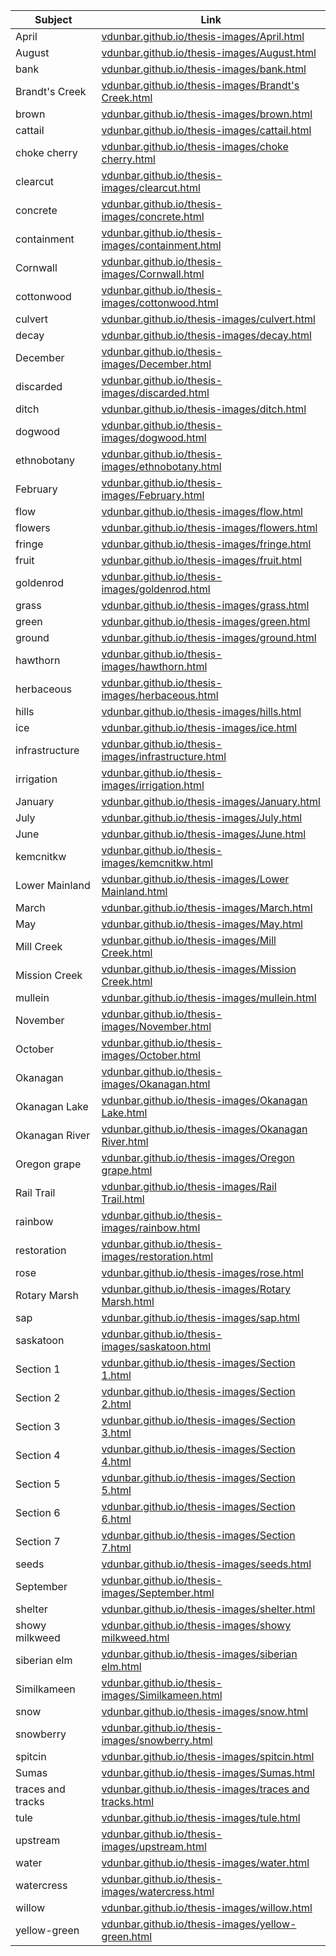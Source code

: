 | Subject | Link |
| --- | --- |
| April | [vdunbar.github.io/thesis-images/April.html](vdunbar.github.io/thesis-images/April.html) |
| August | [vdunbar.github.io/thesis-images/August.html](vdunbar.github.io/thesis-images/August.html) |
| bank | [vdunbar.github.io/thesis-images/bank.html](vdunbar.github.io/thesis-images/bank.html) |
| Brandt's Creek | [vdunbar.github.io/thesis-images/Brandt's Creek.html](vdunbar.github.io/thesis-images/Brandt's%20Creek.html) |
| brown | [vdunbar.github.io/thesis-images/brown.html](vdunbar.github.io/thesis-images/brown.html) |
| cattail | [vdunbar.github.io/thesis-images/cattail.html](vdunbar.github.io/thesis-images/cattail.html) |
| choke cherry | [vdunbar.github.io/thesis-images/choke cherry.html](vdunbar.github.io/thesis-images/choke%20cherry.html) |
| clearcut | [vdunbar.github.io/thesis-images/clearcut.html](vdunbar.github.io/thesis-images/clearcut.html) |
| concrete | [vdunbar.github.io/thesis-images/concrete.html](vdunbar.github.io/thesis-images/concrete.html) |
| containment | [vdunbar.github.io/thesis-images/containment.html](vdunbar.github.io/thesis-images/containment.html) |
| Cornwall | [vdunbar.github.io/thesis-images/Cornwall.html](vdunbar.github.io/thesis-images/Cornwall.html) |
| cottonwood | [vdunbar.github.io/thesis-images/cottonwood.html](vdunbar.github.io/thesis-images/cottonwood.html) |
| culvert | [vdunbar.github.io/thesis-images/culvert.html](vdunbar.github.io/thesis-images/culvert.html) |
| decay | [vdunbar.github.io/thesis-images/decay.html](vdunbar.github.io/thesis-images/decay.html) |
| December | [vdunbar.github.io/thesis-images/December.html](vdunbar.github.io/thesis-images/December.html) |
| discarded | [vdunbar.github.io/thesis-images/discarded.html](vdunbar.github.io/thesis-images/discarded.html) |
| ditch | [vdunbar.github.io/thesis-images/ditch.html](vdunbar.github.io/thesis-images/ditch.html) |
| dogwood | [vdunbar.github.io/thesis-images/dogwood.html](vdunbar.github.io/thesis-images/dogwood.html) |
| ethnobotany | [vdunbar.github.io/thesis-images/ethnobotany.html](vdunbar.github.io/thesis-images/ethnobotany.html) |
| February | [vdunbar.github.io/thesis-images/February.html](vdunbar.github.io/thesis-images/February.html) |
| flow | [vdunbar.github.io/thesis-images/flow.html](vdunbar.github.io/thesis-images/flow.html) |
| flowers | [vdunbar.github.io/thesis-images/flowers.html](vdunbar.github.io/thesis-images/flowers.html) |
| fringe | [vdunbar.github.io/thesis-images/fringe.html](vdunbar.github.io/thesis-images/fringe.html) |
| fruit | [vdunbar.github.io/thesis-images/fruit.html](vdunbar.github.io/thesis-images/fruit.html) |
| goldenrod | [vdunbar.github.io/thesis-images/goldenrod.html](vdunbar.github.io/thesis-images/goldenrod.html) |
| grass | [vdunbar.github.io/thesis-images/grass.html](vdunbar.github.io/thesis-images/grass.html) |
| green | [vdunbar.github.io/thesis-images/green.html](vdunbar.github.io/thesis-images/green.html) |
| ground | [vdunbar.github.io/thesis-images/ground.html](vdunbar.github.io/thesis-images/ground.html) |
| hawthorn | [vdunbar.github.io/thesis-images/hawthorn.html](vdunbar.github.io/thesis-images/hawthorn.html) |
| herbaceous | [vdunbar.github.io/thesis-images/herbaceous.html](vdunbar.github.io/thesis-images/herbaceous.html) |
| hills | [vdunbar.github.io/thesis-images/hills.html](vdunbar.github.io/thesis-images/hills.html) |
| ice | [vdunbar.github.io/thesis-images/ice.html](vdunbar.github.io/thesis-images/ice.html) |
| infrastructure | [vdunbar.github.io/thesis-images/infrastructure.html](vdunbar.github.io/thesis-images/infrastructure.html) |
| irrigation | [vdunbar.github.io/thesis-images/irrigation.html](vdunbar.github.io/thesis-images/irrigation.html) |
| January | [vdunbar.github.io/thesis-images/January.html](vdunbar.github.io/thesis-images/January.html) |
| July | [vdunbar.github.io/thesis-images/July.html](vdunbar.github.io/thesis-images/July.html) |
| June | [vdunbar.github.io/thesis-images/June.html](vdunbar.github.io/thesis-images/June.html) |
| kemcnitkw | [vdunbar.github.io/thesis-images/kemcnitkw.html](vdunbar.github.io/thesis-images/kemcnitkw.html) |
| Lower Mainland | [vdunbar.github.io/thesis-images/Lower Mainland.html](vdunbar.github.io/thesis-images/Lower%20Mainland.html) |
| March | [vdunbar.github.io/thesis-images/March.html](vdunbar.github.io/thesis-images/March.html) |
| May | [vdunbar.github.io/thesis-images/May.html](vdunbar.github.io/thesis-images/May.html) |
| Mill Creek | [vdunbar.github.io/thesis-images/Mill Creek.html](vdunbar.github.io/thesis-images/Mill%20Creek.html) |
| Mission Creek | [vdunbar.github.io/thesis-images/Mission Creek.html](vdunbar.github.io/thesis-images/Mission%20Creek.html) |
| mullein | [vdunbar.github.io/thesis-images/mullein.html](vdunbar.github.io/thesis-images/mullein.html) |
| November | [vdunbar.github.io/thesis-images/November.html](vdunbar.github.io/thesis-images/November.html) |
| October | [vdunbar.github.io/thesis-images/October.html](vdunbar.github.io/thesis-images/October.html) |
| Okanagan | [vdunbar.github.io/thesis-images/Okanagan.html](vdunbar.github.io/thesis-images/Okanagan.html) |
| Okanagan Lake | [vdunbar.github.io/thesis-images/Okanagan Lake.html](vdunbar.github.io/thesis-images/Okanagan%20Lake.html) |
| Okanagan River | [vdunbar.github.io/thesis-images/Okanagan River.html](vdunbar.github.io/thesis-images/Okanagan%20River.html) |
| Oregon grape | [vdunbar.github.io/thesis-images/Oregon grape.html](vdunbar.github.io/thesis-images/Oregon%20grape.html) |
| Rail Trail | [vdunbar.github.io/thesis-images/Rail Trail.html](vdunbar.github.io/thesis-images/Rail%20Trail.html) |
| rainbow | [vdunbar.github.io/thesis-images/rainbow.html](vdunbar.github.io/thesis-images/rainbow.html) |
| restoration | [vdunbar.github.io/thesis-images/restoration.html](vdunbar.github.io/thesis-images/restoration.html) |
| rose | [vdunbar.github.io/thesis-images/rose.html](vdunbar.github.io/thesis-images/rose.html) |
| Rotary Marsh | [vdunbar.github.io/thesis-images/Rotary Marsh.html](vdunbar.github.io/thesis-images/Rotary%20Marsh.html) |
| sap | [vdunbar.github.io/thesis-images/sap.html](vdunbar.github.io/thesis-images/sap.html) |
| saskatoon | [vdunbar.github.io/thesis-images/saskatoon.html](vdunbar.github.io/thesis-images/saskatoon.html) |
| Section 1 | [vdunbar.github.io/thesis-images/Section 1.html](vdunbar.github.io/thesis-images/Section%201.html) |
| Section 2 | [vdunbar.github.io/thesis-images/Section 2.html](vdunbar.github.io/thesis-images/Section%202.html) |
| Section 3 | [vdunbar.github.io/thesis-images/Section 3.html](vdunbar.github.io/thesis-images/Section%203.html) |
| Section 4 | [vdunbar.github.io/thesis-images/Section 4.html](vdunbar.github.io/thesis-images/Section%204.html) |
| Section 5 | [vdunbar.github.io/thesis-images/Section 5.html](vdunbar.github.io/thesis-images/Section%205.html) |
| Section 6 | [vdunbar.github.io/thesis-images/Section 6.html](vdunbar.github.io/thesis-images/Section%206.html) |
| Section 7 | [vdunbar.github.io/thesis-images/Section 7.html](vdunbar.github.io/thesis-images/Section%207.html) |
| seeds | [vdunbar.github.io/thesis-images/seeds.html](vdunbar.github.io/thesis-images/seeds.html) |
| September | [vdunbar.github.io/thesis-images/September.html](vdunbar.github.io/thesis-images/September.html) |
| shelter | [vdunbar.github.io/thesis-images/shelter.html](vdunbar.github.io/thesis-images/shelter.html) |
| showy milkweed | [vdunbar.github.io/thesis-images/showy milkweed.html](vdunbar.github.io/thesis-images/showy%20milkweed.html) |
| siberian elm | [vdunbar.github.io/thesis-images/siberian elm.html](vdunbar.github.io/thesis-images/siberian%20elm.html) |
| Similkameen | [vdunbar.github.io/thesis-images/Similkameen.html](vdunbar.github.io/thesis-images/Similkameen.html) |
| snow | [vdunbar.github.io/thesis-images/snow.html](vdunbar.github.io/thesis-images/snow.html) |
| snowberry | [vdunbar.github.io/thesis-images/snowberry.html](vdunbar.github.io/thesis-images/snowberry.html) |
| spitcin | [vdunbar.github.io/thesis-images/spitcin.html](vdunbar.github.io/thesis-images/spitcin.html) |
| Sumas | [vdunbar.github.io/thesis-images/Sumas.html](vdunbar.github.io/thesis-images/Sumas.html) |
| traces and tracks | [vdunbar.github.io/thesis-images/traces and tracks.html](vdunbar.github.io/thesis-images/traces%20and%20tracks.html) |
| tule | [vdunbar.github.io/thesis-images/tule.html](vdunbar.github.io/thesis-images/tule.html) |
| upstream | [vdunbar.github.io/thesis-images/upstream.html](vdunbar.github.io/thesis-images/upstream.html) |
| water | [vdunbar.github.io/thesis-images/water.html](vdunbar.github.io/thesis-images/water.html) |
| watercress | [vdunbar.github.io/thesis-images/watercress.html](vdunbar.github.io/thesis-images/watercress.html) |
| willow | [vdunbar.github.io/thesis-images/willow.html](vdunbar.github.io/thesis-images/willow.html) |
| yellow-green | [vdunbar.github.io/thesis-images/yellow-green.html](vdunbar.github.io/thesis-images/yellow-green.html) |
